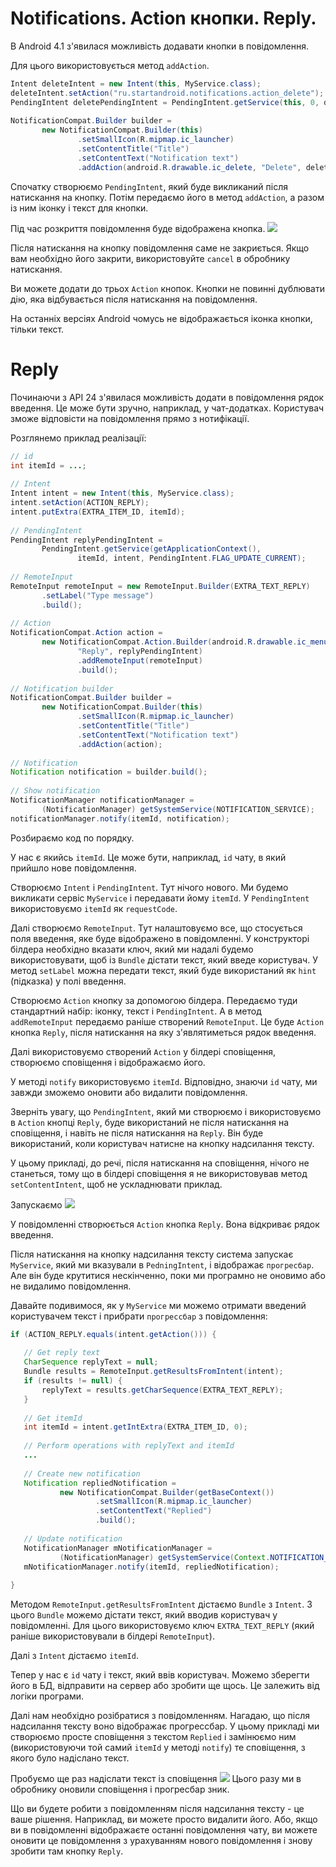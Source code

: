 # Notifications. Action кнопки. Reply.

В Android 4.1 з'явилася можливість додавати кнопки в повідомлення.

Для цього використовується метод `addAction`. 
```java
Intent deleteIntent = new Intent(this, MyService.class);
deleteIntent.setAction("ru.startandroid.notifications.action_delete");
PendingIntent deletePendingIntent = PendingIntent.getService(this, 0, deleteIntent, 0);
 
NotificationCompat.Builder builder =
       new NotificationCompat.Builder(this)
               .setSmallIcon(R.mipmap.ic_launcher)
               .setContentTitle("Title")
               .setContentText("Notification text")
               .addAction(android.R.drawable.ic_delete, "Delete", deletePendingIntent);
```
Спочатку створюємо `PendingIntent`, який буде викликаний після натискання на кнопку. Потім передаємо його в метод `addAction`, а разом із ним іконку і текст для кнопки.

Під час розкриття повідомлення буде відображена кнопка.
![](/images/android/10-lesson/13-notifications-action-reply/1.gif)

Після натискання на кнопку повідомлення саме не закриється. Якщо вам необхідно його закрити, використовуйте `cancel` в обробнику натискання.

Ви можете додати до трьох `Action` кнопок. Кнопки не повинні дублювати дію, яка відбувається після натискання на повідомлення.

На останніх версіях Android чомусь не відображається іконка кнопки, тільки текст.

# Reply
Починаючи з API 24 з'явилася можливість додати в повідомлення рядок введення. Це може бути зручно, наприклад, у чат-додатках. Користувач зможе відповісти на повідомлення прямо з нотифікації.

Розглянемо приклад реалізації:
```java
// id
int itemId = ...;
 
// Intent
Intent intent = new Intent(this, MyService.class);
intent.setAction(ACTION_REPLY);
intent.putExtra(EXTRA_ITEM_ID, itemId);
 
// PendingIntent
PendingIntent replyPendingIntent =
       PendingIntent.getService(getApplicationContext(),
               itemId, intent, PendingIntent.FLAG_UPDATE_CURRENT);
 
// RemoteInput
RemoteInput remoteInput = new RemoteInput.Builder(EXTRA_TEXT_REPLY)
       .setLabel("Type message")
       .build();
 
// Action
NotificationCompat.Action action =
       new NotificationCompat.Action.Builder(android.R.drawable.ic_menu_send,
               "Reply", replyPendingIntent)
               .addRemoteInput(remoteInput)
               .build();
 
// Notification builder
NotificationCompat.Builder builder =
       new NotificationCompat.Builder(this)
               .setSmallIcon(R.mipmap.ic_launcher)
               .setContentTitle("Title")
               .setContentText("Notification text")
               .addAction(action);
 
// Notification
Notification notification = builder.build();
 
// Show notification
NotificationManager notificationManager =
       (NotificationManager) getSystemService(NOTIFICATION_SERVICE);
notificationManager.notify(itemId, notification);
```

Розбираємо код по порядку.

У нас є якийсь `itemId`. Це може бути, наприклад, `id` чату, в який прийшло нове повідомлення.

Створюємо `Intent` і `PendingIntent`. Тут нічого нового. Ми будемо викликати сервіс `MyService` і передавати йому `itemId`. У `PendingIntent` використовуємо `itemId` як `requestCode`.

Далі створюємо `RemoteInput`. Тут налаштовуємо все, що стосується поля введення, яке буде відображено в повідомленні. У конструкторі білдера необхідно вказати ключ, який ми надалі будемо використовувати, щоб із `Bundle` дістати текст, який введе користувач. У метод `setLabel` можна передати текст, який буде використаний як `hint` (підказка) у полі введення.

Створюємо `Action` кнопку за допомогою білдера. Передаємо туди стандартний набір: іконку, текст і `PendingIntent`. А в метод `addRemoteInput` передаємо раніше створений `RemoteInput`. Це буде `Action` кнопка `Reply`, після натискання на яку з'являтиметься рядок введення.

Далі використовуємо створений `Action` у білдері сповіщення, створюємо сповіщення і відображаємо його.

У методі `notify` використовуємо `itemId`. Відповідно, знаючи `id` чату, ми завжди зможемо оновити або видалити повідомлення.

Зверніть увагу, що `PendingIntent`, який ми створюємо і використовуємо в `Action` кнопці `Reply`, буде використаний не після натискання на сповіщення, і навіть не після натискання на `Reply`. Він буде використаний, коли користувач натисне на кнопку надсилання тексту.

У цьому прикладі, до речі, після натискання на сповіщення, нічого не станеться, тому що в білдері сповіщення я не використовував метод `setContentIntent`, щоб не ускладнювати приклад.

Запускаємо
![](/images/android/10-lesson/13-notifications-action-reply/2.gif)

У повідомленні створюється `Action` кнопка `Reply`. Вона відкриває рядок введення. 

Після натискання на кнопку надсилання тексту система запускає `MyService`, який ми вказували в `PedningIntent`, і відображає `прогресбар`. Але він буде крутитися нескінченно, поки ми програмно не оновимо або не видалимо повідомлення.

Давайте подивимося, як у `MyService` ми можемо отримати введений користувачем текст і прибрати `прогрессбар` з повідомлення:
```java
if (ACTION_REPLY.equals(intent.getAction())) {
 
   // Get reply text
   CharSequence replyText = null;
   Bundle results = RemoteInput.getResultsFromIntent(intent);
   if (results != null) {
       replyText = results.getCharSequence(EXTRA_TEXT_REPLY);
   }
 
   // Get itemId
   int itemId = intent.getIntExtra(EXTRA_ITEM_ID, 0);
 
   // Perform operations with replyText and itemId
   ...
 
   // Create new notification
   Notification repliedNotification =
           new NotificationCompat.Builder(getBaseContext())
                   .setSmallIcon(R.mipmap.ic_launcher)
                   .setContentText("Replied")
                   .build();
 
   // Update notification
   NotificationManager mNotificationManager =
           (NotificationManager) getSystemService(Context.NOTIFICATION_SERVICE);
   mNotificationManager.notify(itemId, repliedNotification);
 
}
```

Методом `RemoteInput.getResultsFromIntent` дістаємо `Bundle` з `Intent`. З цього `Bundle` можемо дістати текст, який вводив користувач у повідомленні. Для цього використовуємо ключ `EXTRA_TEXT_REPLY` (який раніше використовували в білдері `RemoteInput`).

Далі з `Intent` дістаємо `itemId`.

Тепер у нас є `id` чату і текст, який ввів користувач. Можемо зберегти його в БД, відправити на сервер або зробити ще щось. Це залежить від логіки програми.

Далі нам необхідно розібратися з повідомленням. Нагадаю, що після надсилання тексту воно відображає прогрессбар. У цьому прикладі ми створюємо просте сповіщення з текстом `Replied` і замінюємо ним (використовуючи той самий `itemId` у методі `notify`) те сповіщення, з якого було надіслано текст.

Пробуємо ще раз надіслати текст із сповіщення
![](/images/android/10-lesson/13-notifications-action-reply/3.gif)
Цього разу ми в обробнику оновили сповіщення і прогресбар зник.

Що ви будете робити з повідомленням після надсилання тексту - це ваше рішення. Наприклад, ви можете просто видалити його. Або, якщо ви в повідомленні відображаєте останні повідомлення чату, ви можете оновити це повідомлення з урахуванням нового повідомлення і знову зробити там кнопку `Reply`.

